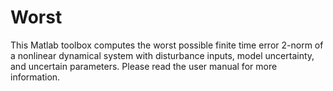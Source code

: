 Worst
=====

This Matlab toolbox computes the worst possible finite time error 2-norm of a nonlinear dynamical system with disturbance
inputs, model uncertainty, and uncertain parameters. Please read the user manual for more information.
